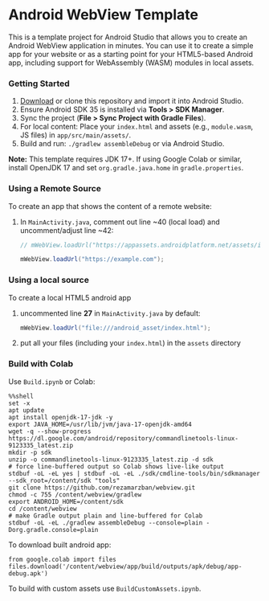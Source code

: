 # Android WebView Template

This is a template project for Android Studio that allows you to create an Android WebView application in minutes. You can use it to create a simple app for your website or as a starting point for your HTML5-based Android app, including support for WebAssembly (WASM) modules in local assets.

### Getting Started

1. [Download](https://github.com/slymax/webview/archive/master.zip) or clone this repository and import it into Android Studio.
2. Ensure Android SDK 35 is installed via **Tools > SDK Manager**.
3. Sync the project (**File > Sync Project with Gradle Files**).
4. For local content: Place your `index.html` and assets (e.g., `module.wasm`, JS files) in `app/src/main/assets/`.
5. Build and run: `./gradlew assembleDebug` or via Android Studio.

**Note:** This template requires JDK 17+. If using Google Colab or similar, install OpenJDK 17 and set `org.gradle.java.home` in `gradle.properties`.

### Using a Remote Source

To create an app that shows the content of a remote website:

1. In `MainActivity.java`, comment out line ~40 (local load) and uncomment/adjust line ~42:
   ```java
   // mWebView.loadUrl("https://appassets.androidplatform.net/assets/index.html");
   
   mWebView.loadUrl("https://example.com");

### Using a local source 

To create a local HTML5 android app

1. uncommented line **27** in `MainActivity.java` by default:

	```java
	mWebView.loadUrl("file:///android_asset/index.html");
	```

2. put all your files (including your `index.html`) in the `assets` directory

### Build with Colab

Use `Build.ipynb` or Colab:

```
%%shell
set -x
apt update
apt install openjdk-17-jdk -y
export JAVA_HOME=/usr/lib/jvm/java-17-openjdk-amd64
wget -q --show-progress https://dl.google.com/android/repository/commandlinetools-linux-9123335_latest.zip
mkdir -p sdk
unzip -o commandlinetools-linux-9123335_latest.zip -d sdk
# force line-buffered output so Colab shows live-like output
stdbuf -oL -eL yes | stdbuf -oL -eL ./sdk/cmdline-tools/bin/sdkmanager --sdk_root=/content/sdk "tools"
git clone https://github.com/rezamarzban/webview.git
chmod -c 755 /content/webview/gradlew
export ANDROID_HOME=/content/sdk
cd /content/webview
# make Gradle output plain and line-buffered for Colab
stdbuf -oL -eL ./gradlew assembleDebug --console=plain -Dorg.gradle.console=plain
```

To download built android app:

```
from google.colab import files
files.download('/content/webview/app/build/outputs/apk/debug/app-debug.apk')
```

To build with custom assets use `BuildCustomAssets.ipynb`.
